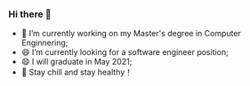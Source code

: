 ### Hi there 👋

<!--
**eBonMlleho/eBonMlleho** is a ✨ _special_ ✨ repository because its `README.md` (this file) appears on your GitHub profile.


- 🌱 I’m currently learning ...
- 👯 I’m looking to collaborate on ...
- 🤔 I’m looking for help with ...
- 💬 Ask me about ...
- 📫 How to reach me: ...
- ⚡ Fun fact: ...
-->
- 🔭 I’m currently working on my Master's degree in Computer Enginnering; 
- 😄 I’m currently looking for a software engineer position;
- 😄 I will graduate in May 2021;
- 🤔 Stay chill and stay healthy！
